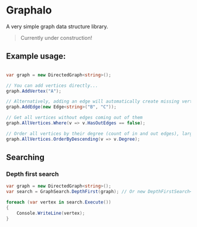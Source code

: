 # Graphalo
A very simple graph data structure library.

> Currently under construction!

## Example usage:

``` csharp

var graph = new DirectedGraph<string>();

// You can add vertices directly...
graph.AddVertex("A");

// Alternatively, adding an edge will automatically create missing vertices
graph.AddEdge(new Edge<string>("B", "C"));

// Get all vertices without edges coming out of them
graph.AllVertices.Where(v => v.HasOutEdges == false);

// Order all vertices by their degree (count of in and out edges), largest first
graph.AllVertices.OrderByDescending(v => v.Degree);

```

## Searching

### Depth first search

``` csharp
var graph = new DirectedGraph<string>();
var search = GraphSearch.DepthFirst(graph); // Or new DepthFirstSearch<string, Edge<string>>(graph);

foreach (var vertex in search.Execute())
{
	Console.WriteLine(vertex);
}
```